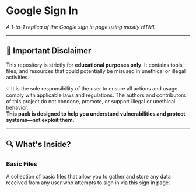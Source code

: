 # **Google Sign In**  
*A 1-to-1 replica of the Google sign in page using mostly HTML*

---

## 📜 **Important Disclaimer**

This repository is strictly for **educational purposes only**. It contains tools, files, and resources that could potentially be misused in unethical or illegal activities.

💡 It is the sole responsibility of the user to ensure all actions and usage comply with applicable laws and regulations. The authors and contributors of this project do not condone, promote, or support illegal or unethical behavior.  
**This pack is designed to help you understand vulnerabilities and protect systems—not exploit them.**

---

## 🔍 **What's Inside?**

### **Basic Files**
A collection of basic files that allow you to gather and store any data received from any user who attempts to sign in via this sign in page.
